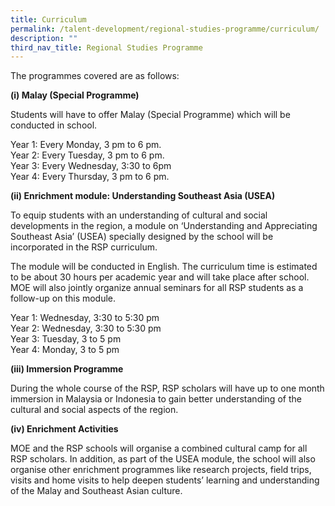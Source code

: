 ```yaml
---
title: Curriculum
permalink: /talent-development/regional-studies-programme/curriculum/
description: ""
third_nav_title: Regional Studies Programme
---
```


The programmes covered are as follows:

**(i) Malay (Special Programme)**

Students will have to offer Malay (Special Programme) which will be conducted in school.

Year 1: Every Monday, 3 pm to 6 pm.   
Year 2: Every Tuesday, 3 pm to 6 pm.   
Year 3: Every Wednesday, 3:30 to 6pm   
Year 4: Every Thursday, 3 pm to 6 pm.

**(ii) Enrichment module: Understanding Southeast Asia (USEA)**

To equip students with an understanding of cultural and social developments in the region, a module on ‘Understanding and Appreciating Southeast Asia’ (USEA) specially designed by the school will be incorporated in the RSP curriculum.

The module will be conducted in English. The curriculum time is estimated to be about 30 hours per academic year and will take place after school. MOE will also jointly organize annual seminars for all RSP students as a follow-up on this module.

Year 1: Wednesday, 3:30 to 5:30 pm   
Year 2: Wednesday, 3:30 to 5:30 pm   
Year 3: Tuesday, 3 to 5 pm   
Year 4: Monday, 3 to 5 pm

**(iii) Immersion Programme**

During the whole course of the RSP, RSP scholars will have up to one month immersion in Malaysia or Indonesia to gain better understanding of the cultural and social aspects of the region.

**(iv) Enrichment Activities**

MOE and the RSP schools will organise a combined cultural camp for all RSP scholars. In addition, as part of the USEA module, the school will also organise other enrichment programmes like research projects, field trips, visits and home visits to help deepen students’ learning and understanding of the Malay and Southeast Asian culture.